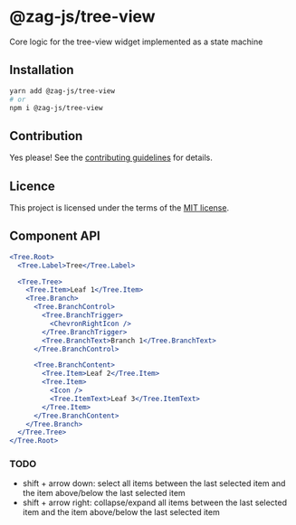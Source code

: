 # @zag-js/tree-view

Core logic for the tree-view widget implemented as a state machine

## Installation

```sh
yarn add @zag-js/tree-view
# or
npm i @zag-js/tree-view
```

## Contribution

Yes please! See the [contributing guidelines](https://github.com/chakra-ui/zag/blob/main/CONTRIBUTING.md) for details.

## Licence

This project is licensed under the terms of the [MIT license](https://github.com/chakra-ui/zag/blob/main/LICENSE).

## Component API

```jsx
<Tree.Root>
  <Tree.Label>Tree</Tree.Label>

  <Tree.Tree>
    <Tree.Item>Leaf 1</Tree.Item>
    <Tree.Branch>
      <Tree.BranchControl>
        <Tree.BranchTrigger>
          <ChevronRightIcon />
        </Tree.BranchTrigger>
        <Tree.BranchText>Branch 1</Tree.BranchText>
      </Tree.BranchControl>

      <Tree.BranchContent>
        <Tree.Item>Leaf 2</Tree.Item>
        <Tree.Item>
          <Icon />
          <Tree.ItemText>Leaf 3</Tree.ItemText>
        </Tree.Item>
      </Tree.BranchContent>
    </Tree.Branch>
  </Tree.Tree>
</Tree.Root>
```

### TODO

- shift + arrow down: select all items between the last selected item and the item above/below the last selected item
- shift + arrow right: collapse/expand all items between the last selected item and the item above/below the last
  selected item
